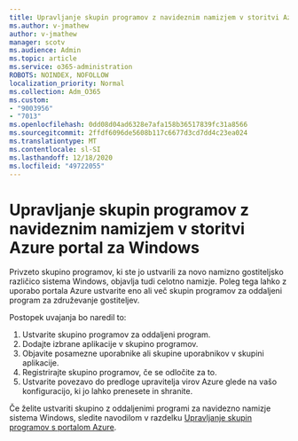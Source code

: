 ```yaml
---
title: Upravljanje skupin programov z navideznim namizjem v storitvi Azure portal za Windows
ms.author: v-jmathew
author: v-jmathew
manager: scotv
ms.audience: Admin
ms.topic: article
ms.service: o365-administration
ROBOTS: NOINDEX, NOFOLLOW
localization_priority: Normal
ms.collection: Adm_O365
ms.custom:
- "9003956"
- "7013"
ms.openlocfilehash: 0dd08d04ad6328e7afa158b36517839fc31a8566
ms.sourcegitcommit: 2ffdf6096de5608b117c6677d3cd7dd4c23ea024
ms.translationtype: MT
ms.contentlocale: sl-SI
ms.lasthandoff: 12/18/2020
ms.locfileid: "49722055"
---
```

# <a name="manage-app-groups-by-using-the-azure-portal-for-windows-virtual-desktop"></a>Upravljanje skupin programov z navideznim namizjem v storitvi Azure portal za Windows

Privzeto skupino programov, ki ste jo ustvarili za novo namizno gostiteljsko različico sistema Windows, objavlja tudi celotno namizje. Poleg tega lahko z uporabo portala Azure ustvarite eno ali več skupin programov za oddaljeni program za združevanje gostiteljev.

Postopek uvajanja bo naredil to:

1. Ustvarite skupino programov za oddaljeni program.
2. Dodajte izbrane aplikacije v skupino programov.
3. Objavite posamezne uporabnike ali skupine uporabnikov v skupini aplikacije.
4. Registrirajte skupino programov, če se odločite za to.
5. Ustvarite povezavo do predloge upravitelja virov Azure glede na vašo konfiguracijo, ki jo lahko prenesete in shranite.

Če želite ustvariti skupino z oddaljenimi programi za navidezno namizje sistema Windows, sledite navodilom v razdelku [Upravljanje skupin programov s portalom Azure](https://go.microsoft.com/fwlink/?linkid=2129550).
